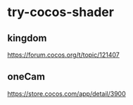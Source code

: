 # try-cocos-shader

## kingdom
https://forum.cocos.org/t/topic/121407

## oneCam
https://store.cocos.com/app/detail/3900

